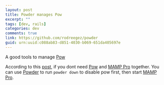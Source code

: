 ```yaml
---
layout: post
title: Powder manages Pow
excerpt: ""
tags: [dev, rails]
categories: dev
comments: true
link: https://github.com/rodreegez/powder
guid: urn:uuid:c088ab83-d851-4030-b069-651da405697e
---
```


A good tools to manage [Pow](http://pow.cx)

According to this [post](/2012/08/15/running-pow-and-mamp-pro-together.html), if you dont need [Pow][pow] and [MAMP Pro][mamppro] together. You can use [Powder][powder] to run `powder down` to disable pow first, then start [MAMP Pro][mamppro].

[pow]: http://pow.cx
[mamppro]: http://www.mamp.info
[powder]: https://github.com/rodreegez/powder